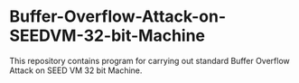 # Buffer-Overflow-Attack-on-SEEDVM-32-bit-Machine
This repository contains program for carrying out standard Buffer Overflow Attack on SEED VM 32 bit Machine.
